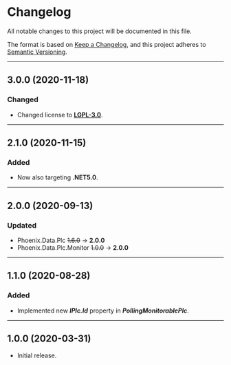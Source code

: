 ﻿# Changelog

All notable changes to this project will be documented in this file.

The format is based on [Keep a Changelog](https://keepachangelog.com/en/1.0.0/), and this project adheres to [Semantic Versioning](https://semver.org/spec/v2.0.0.html).
___

## 3.0.0 (2020-11-18)

### Changed

- Changed license to [**LGPL-3.0**](https://www.gnu.org/licenses/lgpl-3.0.html).
___

## 2.1.0 (2020-11-15)

### Added

- Now also targeting **.NET5.0**.
___

## 2.0.0 (2020-09-13)

### Updated

- Phoenix.Data.Plc ~~1.6.0~~ → **2.0.0**
- Phoenix.Data.Plc.Monitor ~~1.0.0~~ → **2.0.0**
___

## 1.1.0 (2020-08-28)

### Added

- Implemented new ***IPlc.Id*** property in ***PollingMonitorablePlc***.
___

## 1.0.0 (2020-03-31)

- Initial release.